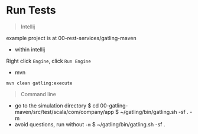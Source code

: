 # Run Tests

> Intellij

example project is at 00-rest-services/gatling-maven

- within intellij

Right click `Engine`, click `Run Engine`

- mvn

```
mvn clean gatling:execute
```

> Command line

- go to the simulation directory
$ cd 00-gatling-maven/src/test/scala/com/company/app
$ ~/gatling/bin/gatling.sh -sf . -m
- avoid questions, run without `-m`
$ ~/gatling/bin/gatling.sh -sf .
